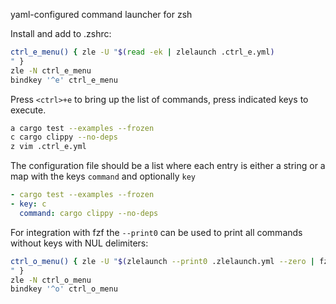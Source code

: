yaml-configured command launcher for zsh

Install and add to .zshrc:

```bash
ctrl_e_menu() { zle -U "$(read -ek | zlelaunch .ctrl_e.yml)
" }
zle -N ctrl_e_menu
bindkey '^e' ctrl_e_menu
```

Press `<ctrl>+e` to bring up the list of commands, press indicated keys to execute.

```bash
a cargo test --examples --frozen
c cargo clippy --no-deps
z vim .ctrl_e.yml
```

The configuration file should be a list where each entry is either a string or a map
with the keys `command` and optionally `key`

```yaml
- cargo test --examples --frozen
- key: c
  command: cargo clippy --no-deps
 ```

For integration with fzf the `--print0` can be used to print all commands without keys
with NUL delimiters:

```bash
ctrl_o_menu() { zle -U "$(zlelaunch --print0 .zlelaunch.yml --zero | fzf --read0 --preview='printf {}')
" }
zle -N ctrl_o_menu
bindkey '^o' ctrl_o_menu
```
